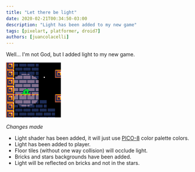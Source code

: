 ```yaml
---
title: "Let there be light"
date: 2020-02-21T00:34:50-03:00
description: "Light has been added to my new game"
tags: [pixelart, platformer, droid7]
authors: [juancolacelli]
---
```


Well... I'm not God, but I added light to my new game.

![Game screenshot](thumbnail.png)

*Changes made*
- Light shader has been added, it will just use [PICO-8](https://lospec.com/palette-list/pico-8) color palette colors.
- Light has been added to player.
- Floor tiles (without one way collision) will occlude light.
- Bricks and stars backgrounds have been added.
- Light will be reflected on bricks and not in the stars.
